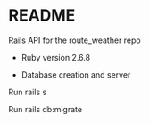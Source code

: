 # README

Rails API for the route_weather repo

- Ruby version 2.6.8

- Database creation and server

Run rails s

Run rails db:migrate

